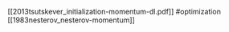 [[2013tsutskever_initialization-momentum-dl.pdf]]
#optimization
[[1983nesterov_nesterov-momentum]]

